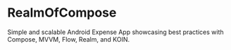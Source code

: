 # RealmOfCompose
Simple and scalable Android Expense App showcasing best practices with Compose, MVVM, Flow, Realm, and KOIN.
